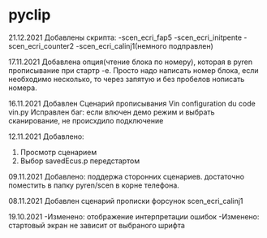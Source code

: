 # pyclip
21.12.2021
Добавлены скрипта:
-scen_ecri_fap5
-scen_ecri_initpente
-scen_ecri_counter2
-scen_ecri_calinj1(немного подправлен)

17.11.2021
Добавлена опция(чтение блока по номеру), которая в pyren  прописывание при стартр -e. Просто надо написать номер блока, если необходимо несколько, то через запятую и без пробелов нописать номера.

16.11.2021
Добавлен Сценарий прописывания Vin configuration du code vin.py
Исправлен баг: если влючен демо режим и выбрать сканирование, не происхдило подключение

12.11.2021
Добавлено: 
1. Просмотр сценарием
2. Выбор savedEcus.p передстартом

09.11.2021
Добавлено: поддержа сторонних сценариев. достаточно поместить в папку pyren/scen в корне телефона.

08.11.2021
Добавлен сценарий прописки форсунок scen_ecri_calinj1

19.10.2021
-Изменено: отображение интерпретации ошибок
-Изменено: стартовый экран не зависит от выбраного шрифта
